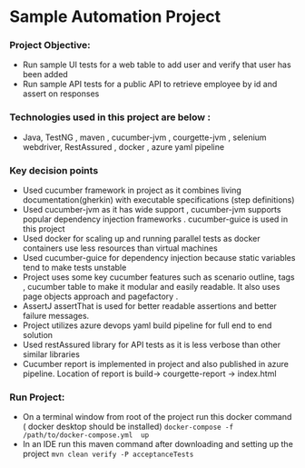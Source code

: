 # Sample Automation Project


### Project Objective:
 - Run sample UI tests for a web table to add user and verify that user has been added
 - Run sample API tests for a public API to retrieve employee by id and assert on responses

### Technologies used in this project are below :
 - Java, TestNG , maven , cucumber-jvm , courgette-jvm , selenium webdriver, RestAssured , docker , azure yaml pipeline

### Key decision points
 - Used cucumber framework in project as it combines living documentation(gherkin) with executable specifications (step definitions)
 - Used cucumber-jvm as it has wide support , cucumber-jvm supports popular dependency injection frameworks . cucumber-guice is used in this project
 - Used docker for scaling up and running parallel tests as docker containers use less resources than virtual machines
 - Used cucumber-guice for dependency injection because static variables tend to make tests unstable
 - Project uses some key cucumber features such as scenario outline, tags , cucumber table to make it modular and easily readable. It also uses  page objects approach and  pagefactory .
 - AssertJ assertThat is used for better readable assertions and better failure messages.
 - Project utilizes azure devops yaml build pipeline for full end  to end solution 
 - Used restAssured library for API tests as it is less verbose than other similar libraries
 - Cucumber report is implemented in project and also published in azure pipeline. Location of report is build→ courgette-report →  index.html 

### Run Project:
 
 - On a terminal window from root of the project run this docker command ( docker desktop should be installed)
           ``` docker-compose -f /path/to/docker-compose.yml  up ```
 - In an IDE run this maven command after downloading and setting up the project
           ``` mvn clean verify -P acceptanceTests ```

